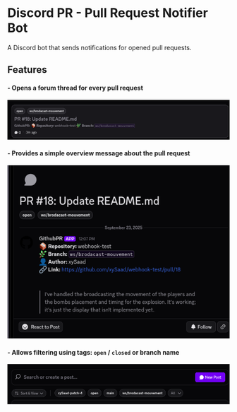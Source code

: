 # Discord PR - Pull Request Notifier Bot

A Discord bot that sends notifications for opened pull requests.

## Features

#### - Opens a forum thread for every pull request

![Bot Screenshot](images/thread_overview.png)

#### - Provides a simple overview message about the pull request

![Bot Screenshot](images/pr_overview.png)

#### - Allows filtering using tags: `open` / `closed` or branch name

![Bot Screenshot](images/filter_by_tag.png)
